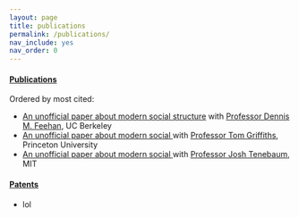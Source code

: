```yaml
---
layout: page
title: publications 
permalink: /publications/
nav_include: yes
nav_order: 0
---
```


#### <a href="https://scholar.google.com/scholar?q=curtis+hu">Publications</a>
Ordered by most cited:
- <a href="">An unofficial paper about modern social structure</a> with <a href="https://dennisfeehan.org/">Professor Dennis M. Feehan</a>, UC Berkeley
- <a href="">An unofficial paper about modern social </a> with <a href="https://cocosci.princeton.edu/tom/index.php">Professor Tom Griffiths</a>, Princeton University
- <a href="">An unofficial paper about modern social </a> with <a href="https://cocosci.mit.edu/josh">Professor Josh Tenebaum</a>, MIT

#### <a href="https://patents.google.com/?inventor=Curtis+Hu">Patents</a>
- lol